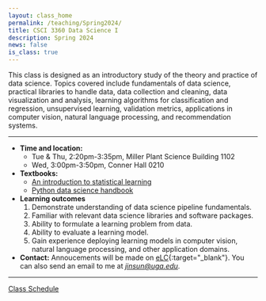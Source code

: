 ```yaml
---
layout: class_home
permalink: /teaching/Spring2024/
title: CSCI 3360 Data Science I
description: Spring 2024
news: false
is_class: true
---
```


This class is designed as an introductory study of the theory and practice of data science. Topics covered include fundamentals of data science, practical libraries to handle data, data collection and cleaning, data visualization and analysis, learning algorithms for classification and regression, unsupervised learning, validation metrics, applications in computer vision, natural language processing, and recommendation systems. 

***

- **Time and location:** 
    * Tue & Thu, 2:20pm-3:35pm, Miller Plant Science Building 1102
    * Wed, 3:00pm-3:50pm, Conner Hall 0210
- **Textbooks:** 
    * [An introduction to statistical learning](https://www.statlearning.com/)
    * [Python data science handbook](https://jakevdp.github.io/PythonDataScienceHandbook/)
- **Learning outcomes**
    1.	Demonstrate understanding of data science pipeline fundamentals.
    2.	Familiar with relevant data science libraries and software packages.
    3.	Ability to formulate a learning problem from data.
    4.	Ability to evaluate a learning model.
    5.	Gain experience deploying learning models in computer vision, natural language processing, and other application domains.
- **Contact:** Annoucements will be made on [eLC](https://uga.view.usg.edu/d2l/home){:target="\_blank"}. You can also send an email to me at *jinsun@uga.edu*.

***

<div>
    <a href="schedule">Class Schedule</a>
</div>